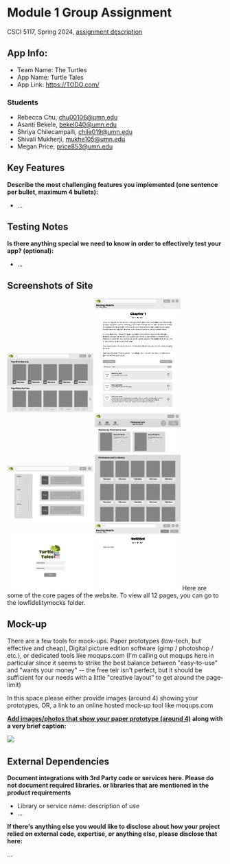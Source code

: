 # Module 1 Group Assignment

CSCI 5117, Spring 2024, [assignment description](https://canvas.umn.edu/courses/413159/pages/project-1)

## App Info:

* Team Name: The Turtles
* App Name: Turtle Tales
* App Link: <https://TODO.com/>

### Students

* Rebecca Chu, chu00106@umn.edu
* Asanti Bekele, bekel040@umn.edu
* Shriya Chilecampalli, chile019@umn.edu
* Shivali Mukherji, mukhe105@umn.edu
* Megan Price, price853@umn.edu


## Key Features

**Describe the most challenging features you implemented
(one sentence per bullet, maximum 4 bullets):**

* ...

## Testing Notes

**Is there anything special we need to know in order to effectively test your app? (optional):**

* ...


## Screenshots of Site

<img src="/lowfidelitymocks/Home.png" alt="Home Page" width="200">
<img src="/lowfidelitymocks/Reading.png" alt="Home Page" width="200">
<img src="/lowfidelitymocks/Search.png" alt="Home Page" width="200">
<img src="/lowfidelitymocks/UserProfile.png" alt="Home Page" width="200">
<img src="/lowfidelitymocks/LogIn.png" alt="Home Page" width="200">
<img src="/lowfidelitymocks/CreateChapter.png" alt="Home Page" width="200">
Here are some of the core pages of the website. To view all 12 pages, you can go to the lowfidelitymocks folder. 


## Mock-up 

There are a few tools for mock-ups. Paper prototypes (low-tech, but effective and cheap), Digital picture edition software (gimp / photoshop / etc.), or dedicated tools like moqups.com (I'm calling out moqups here in particular since it seems to strike the best balance between "easy-to-use" and "wants your money" -- the free teir isn't perfect, but it should be sufficient for our needs with a little "creative layout" to get around the page-limit)

In this space please either provide images (around 4) showing your prototypes, OR, a link to an online hosted mock-up tool like moqups.com

**[Add images/photos that show your paper prototype (around 4)](https://stackoverflow.com/questions/10189356/how-to-add-screenshot-to-readmes-in-github-repository) along with a very brief caption:**

![](https://media.giphy.com/media/26ufnwz3wDUli7GU0/giphy.gif)


## External Dependencies

**Document integrations with 3rd Party code or services here.
Please do not document required libraries. or libraries that are mentioned in the product requirements**

* Library or service name: description of use
* ...

**If there's anything else you would like to disclose about how your project
relied on external code, expertise, or anything else, please disclose that
here:**

...
